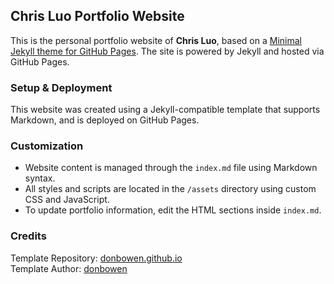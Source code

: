 ## Chris Luo Portfolio Website

This is the personal portfolio website of **Chris Luo**, based on a [Minimal Jekyll theme for GitHub Pages](https://github.com/donbowen/donbowen.github.io). The site is powered by Jekyll and hosted via GitHub Pages.

### Setup & Deployment

This website was created using a Jekyll-compatible template that supports Markdown, and is deployed on GitHub Pages. 

### Customization

- Website content is managed through the `index.md` file using Markdown syntax.
- All styles and scripts are located in the `/assets` directory using custom CSS and JavaScript.
- To update portfolio information, edit the HTML sections inside `index.md`.

### Credits

 Template Repository: [donbowen.github.io](https://github.com/donbowen/donbowen.github.io)  
 Template Author: [donbowen](https://github.com/donbowen)
